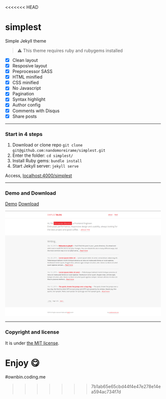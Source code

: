 <<<<<<< HEAD
# simplest

Simple Jekyll theme

> :warning:
  This theme requires ruby and rubygems installed

* [x] Clean layout
* [x] Resposive layout
* [x] Preprocessor SASS
* [x] HTML minified
* [x] CSS minified
* [x] No Javascript
* [x] Pagination
* [x] Syntax highlight
* [x] Author config
* [x] Comments with Disqus
* [x] Share posts

---

### Start in 4 steps

1. Download or clone repo `git clone git@github.com:nandomoreirame/simplest.git`
2. Enter the folder: `cd simplest/`
3. Install Ruby gems: `bundle install`
4. Start Jekyll server: `jekyll serve`

Access, [localhost:4000/simplest](http://localhost:4000/simplest)

---

### Demo and Download

[Demo](https://nandomoreira.me/simplest/)
[Download](https://github.com/nandomoreirame/simplest/archive/master.zip)

![simplest - free Jekyll theme](/screenshot.png)

---

### Copyright and license

It is under [the MIT license](/LICENSE).

Enjoy :yum:
=======
#ownbin.coding.me
>>>>>>> 7b1ab65e65cbd44f4e47e278e14ea594ac734f7d
